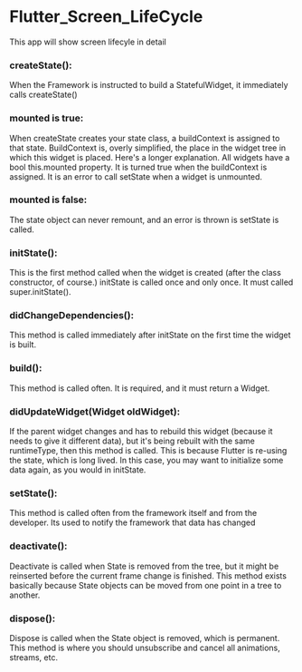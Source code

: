# Flutter_Screen_LifeCycle
This app will show screen lifecyle in detail

### createState(): 
When the Framework is instructed to build a StatefulWidget, it immediately calls createState()

### mounted is true: 
When createState creates your state class, a buildContext is assigned to that state. BuildContext is, overly simplified, the place in the widget tree in which this widget is placed. Here's a longer explanation. All widgets have a bool this.mounted property. It is turned true when the buildContext is assigned. It is an error to call setState when a widget is unmounted.

### mounted is false: 
The state object can never remount, and an error is thrown is setState is called.

### initState(): 
This is the first method called when the widget is created (after the class constructor, of course.) initState is called once and only once. It must called super.initState().

### didChangeDependencies(): 
This method is called immediately after initState on the first time the widget is built.

### build(): 
This method is called often. It is required, and it must return a Widget.

### didUpdateWidget(Widget oldWidget): 
If the parent widget changes and has to rebuild this widget (because it needs to give it different data), but it's being rebuilt with the same runtimeType, then this method is called. This is because Flutter is re-using the state, which is long lived. In this case, you may want to initialize some data again, as you would in initState.

### setState(): 
This method is called often from the framework itself and from the developer. Its used to notify the framework that data has changed

### deactivate(): 
Deactivate is called when State is removed from the tree, but it might be reinserted before the current frame change is finished. This method exists basically because State objects can be moved from one point in a tree to another.

### dispose(): 
Dispose is called when the State object is removed, which is permanent. This method is where you should unsubscribe and cancel all animations, streams, etc.

